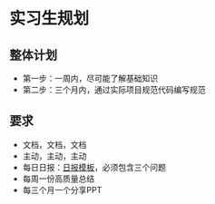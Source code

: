 # 实习生规划

## 整体计划
- 第一步：一周内，尽可能了解基础知识
- 第二步：三个月内，通过实际项目规范代码编写规范

## 要求
- 文档，文档，文档
- 主动，主动，主动
- 每日日报：[日报模板](daily-report-tpl.md)，必须包含三个问题
- 每周一份高质量总结
- 每三个月一个分享PPT